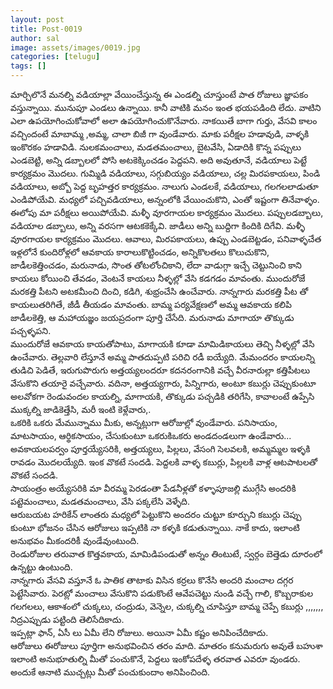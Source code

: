 ```yaml
---
layout: post
title: Post-0019
author: sal
image: assets/images/0019.jpg
categories: [telugu]
tags: []
---
```

మార్చిలొనే మనల్ని వడియాల్లా వేయించేస్తున్న ఈ ఎండల్ని చూస్తుంటే పాత రోజులు జ్ఞాపకం వస్తున్నాయి. మునుపూ ఎండలు ఉన్నాయి. కానీ వాటికి మనం ఇంత భయపడింది లేదు. వాటిని ఎలా ఉపయోగించుకోవాలో అలా ఉపయోగించుకొనేవారు. నాకయితే బాగా గుర్తు, వేసవి కాలం వచ్చిందంటే మాబామ్మ ,అమ్మ, చాలా బిజీ గా వుండేవారు. మాకు పరీక్షల హడావుడి, వాళ్ళకి ఇంకొరకం హడావిడి. నులకమంచాలు, మడతమంచాలు, బైటవేసి, ఏడాదికి కొన్న పప్పులు ఎండబెట్టి, అన్ని డబ్బాలలో పోసి అటకెక్కించడం పెద్దపని. అది అవుతూనే, వడియాలు పెట్టే కార్యక్రమం మొదలు. గుమ్మిడి వడియాలు, సగ్గుబియ్యం వడియాలు, చల్ల మిరపకాయలు, పిండి వడియాలు, అబ్బో పెద్ద బృహత్తర కార్యక్రమం. నాలుగు ఎండలకే, వడియాలు, గలగలలాడుతూ ఎండిపోయేవి. మధ్యలో పచ్చివడియాలు, అన్నంలోకి వేయించుకొని, ఎంతో ఇష్టంగా తినేవాళ్ళం. ఈలోపు మా పరీక్షలు అయిపోయేవి. మళ్ళీ వూరగాయల కార్యక్రమం మొదలు. పప్పులడబ్బాలు, వడియాల డబ్బాలు, అన్ని వరసగా ఆటకకెక్కేవి. జాడీలు అన్ని బుద్దిగా కిందికి దిగేవి. మళ్ళీ వూరగాయల కార్యక్రమం మొదలు. ఆవాలు, మిరపకాయలు, ఉప్పు ఎండబెట్టడం, పనివాళ్ళచేత ఇళ్లలోనే కుందిరోళ్లలో ఆవకాయ కారాలుకొట్టించడం, అన్నికొలతలు కొలుచుకొని, జాడీలకెత్తించడం, మరునాడు, సొంత తోటలోంచికాని, లేదా వాడుగ్గా ఇచ్చే చెట్టునించి కాని కాయలు కోయించి తేవడం, వెంటనే కాయలు నీళ్ళల్లో వేసి కడగడం మావంతు. ముందురోజే మరకత్తి పీటని అటకమీంచి దించి, కడిగి, శుభ్రంచేసి ఉంచేవారు. నాన్నగారు మరకత్తి పీట తో కాయలుతరిగితే, జీడీ తీయడం మావంతు. బామ్మ పర్యవేక్షణలో అమ్మ ఆవకాయ కలిపి జాడీలకెత్తి, ఆ మహాయజ్ఞం జయప్రదంగా పూర్తి చేసేది.  మరునాడు మాగాయా తొక్కుడు పచ్చళ్ళపని.  <br>
 ముందురోజే ఆవకాయ కాయతోపాటు, మాగాయకి కూడా మామిడికాయలు తెచ్చి నీళ్ళల్లో వేసి ఉంచేవారు. తెల్లవారి లేస్తూనే అమ్మ పాతదుప్పటి పరిచి రడీ ఐయ్యేది. మేమందరం కాయలన్ని తుడిచి పెడితే, ఇరుగుపొరుగు అత్తయ్యలందరూ కదనరంగానికి వచ్చే వీరనారుల్లా కత్తిపీటలు వేసుకొని తయారై వచ్చేవారు. వదినా, అత్తయ్యగారు, పిన్నిగారు, అంటూ కబుర్లు చెప్పుకుంటూ అలవోకగా రెండువందల కాయల్ని, మాగాయకి, తొక్కుడు పచ్చడికి తరిగేసి, కావాలంటే ఉప్పేసి ముక్కల్ని జాడికెత్తేసి, మరీ ఇంటి కెళ్లేవారు,.  <br>
 ఒకరికి ఒకరు మేమున్నాము మీకు, అన్నట్లుగా ఆరోజుల్లో వుండేవారు. పనిసాయం, మాటసాయం, ఆర్థికసాయం, చేసుకుంటూ ఒకరుకిఒకరు అండదండలుగా ఉండేవారు...  <br>
 అవకాయలపర్వం పూర్తయ్యేసరికి, అత్తయ్యలు, పిల్లలు, వేసంగి సెలవలకి, అమ్మమ్మల ఇళ్ళకి రావడం మొదలయ్యేది. ఇంక వొకటే సందడి. పెద్దలకి వాళ్ళ కబుర్లు, పిల్లలకి వాళ్ల ఆటపాటలతో వొకటే సందడి.  <br>
 సాయంత్రం అయ్యేసరికి మా వీరమ్మ  పెరడంతా పేడనీళ్లతో   కళ్ళాపూజల్లి ముగ్గేసి అందరికి పట్టెమంచాలు, మడతమంచాలు, వేసి పక్కలేసి వెళ్ళేది.  <br>
 ఆరుబయట హరికేన్ లాంతరు మధ్యలో పెట్టుకొని అందరం చుట్టూ కూర్చుని కబుర్లు చెప్పు కుంటూ భోజనం చేసిన ఆరోజులు ఇప్పటికి నా కళ్ళకి కడుతున్నాయి. నాకే కాదు, ఇలాంటి అనుభవం మీకందరికీ వుండేవుంటుంది.  <br>
 రెండురోజుల తరువాత కొత్తవకాయ, మామిడిపండుతో అన్నం తింటుటే, స్వర్గం బెత్తెడు దూరంలో ఉన్నట్టు ఉంటుంది.  <br>
 నాన్నగారు వేసవి వస్తూనే ఓ  పాతిక తాటాకు విసిన కర్రలు కొనేసి అందరి మంచాల దగ్గర పెట్టేసివారు. పెరట్లో మంచాలు వేసుకొని పడుకొంటే ఆవేపచెట్టు నుండి వచ్చే గాలి, కొబ్బరాకుల గలగలలు, ఆకాశంలో చుక్కలు, చంద్రుడు, వెన్నెల, చుక్కల్ని చూపిస్తూ బామ్మ చెప్పే కబుర్లు ,,,,,,, నిద్రఎప్పుడు పట్టింది తెలిసేదికాదు.  <br>
 ఇప్పట్లా ఫాన్, ఏసీ లు ఏమీ లేని రోజులు. అయినా ఏమీ కష్టం అనిపించేదికాదు.  <br>
 ఆరోజులు ఈరోజులు పూర్తిగా అనుభవించిన తరం మాది. మాతరం కనుమరుగు అవుతే బహుశా ఇలాంటి అనుభూతుల్ని మీతో పంచుకొనే, పెద్దలు ఇంకోపదేళ్ళ తరవాత ఎవరూ వుండరు. అందుకే ఆనాటి ముచ్చట్లు మీతో పంచుకుందాం అనిపించింది.